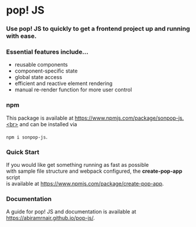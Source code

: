 # pop! JS

### Use pop! JS to quickly to get a frontend project up and running with ease.

### Essential features include...

- reusable components
- component-specific state
- global state access
- efficient and reactive element rendering
- manual re-render function for more user control

### npm

This package is available at https://www.npmjs.com/package/sonpop-js.<br>
and can be installed via <br><br>`npm i sonpop-js`.<br>

### Quick Start

If you would like get something running as fast as possible <br>
with sample file structure and webpack configured, the **create-pop-app** script <br>
is available at https://www.npmjs.com/package/create-pop-app. <br>

### Documentation

A guide for pop! JS and documentation is available at https://abiramrnair.github.io/pop-js/.
